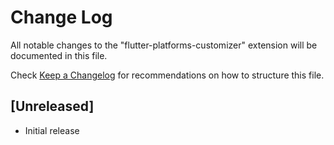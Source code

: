 # Change Log

All notable changes to the "flutter-platforms-customizer" extension will be documented in this file.

Check [Keep a Changelog](http://keepachangelog.com/) for recommendations on how to structure this file.

## [Unreleased]

- Initial release